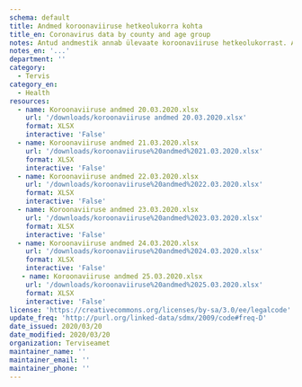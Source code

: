 ```yaml
---
schema: default
title: Andmed koroonaviiruse hetkeolukorra kohta
title_en: Coronavirus data by county and age group
notes: Antud andmestik annab ülevaate koroonaviiruse hetkeolukorrast. Andmestikud lisatakse päeva kaupa. Andmestik annab ülevaate nakatumiste kohta, sealhulgas maakonna tasemel tehtud positiivsetest ja negatiivsetest testide tulemustest, üldkokkuvõtted ning ülevaate vanuselisest jagunemisest.
notes_en: '...'
department: ''
category:
  - Tervis
category_en:
  - Health
resources:
  - name: Koroonaviiruse andmed 20.03.2020.xlsx
    url: '/downloads/koroonaviiruse andmed 20.03.2020.xlsx'
    format: XLSX
    interactive: 'False'
  - name: Koroonaviiruse andmed 21.03.2020.xlsx
    url: '/downloads/koroonaviiruse%20andmed%2021.03.2020.xlsx'
    format: XLSX
    interactive: 'False'
  - name: Koroonaviiruse andmed 22.03.2020.xlsx
    url: '/downloads/koroonaviiruse%20andmed%2022.03.2020.xlsx'
    format: XLSX
    interactive: 'False'
  - name: Koroonaviiruse andmed 23.03.2020.xlsx
    url: '/downloads/koroonaviiruse%20andmed%2023.03.2020.xlsx'
    format: XLSX
    interactive: 'False'
  - name: Koroonaviiruse andmed 24.03.2020.xlsx
    url: '/downloads/koroonaviiruse%20andmed%2024.03.2020.xlsx'
    format: XLSX
    interactive: 'False'
   - name: Koroonaviiruse andmed 25.03.2020.xlsx
    url: '/downloads/koroonaviiruse%20andmed%2025.03.2020.xlsx'
    format: XLSX
    interactive: 'False'
license: 'https://creativecommons.org/licenses/by-sa/3.0/ee/legalcode'
update_freq: 'http://purl.org/linked-data/sdmx/2009/code#freq-D'
date_issued: 2020/03/20
date_modified: 2020/03/20
organization: Terviseamet
maintainer_name: ''
maintainer_email: ''
maintainer_phone: ''
---
```

